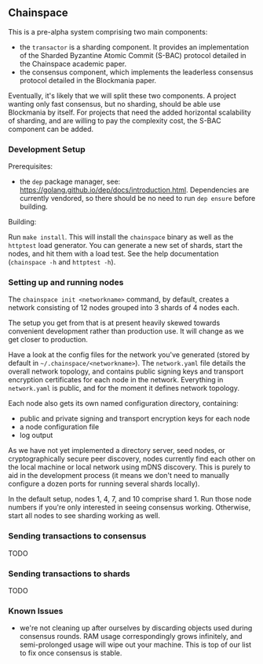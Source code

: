 ## Chainspace

This is a pre-alpha system comprising two main components:

* the `transactor` is a sharding component. It provides an implementation of the Sharded Byzantine Atomic Commit (S-BAC) protocol detailed in the Chainspace academic paper.
* the consensus component, which implements the leaderless consensus protocol detailed in the Blockmania paper.

Eventually, it's likely that we will split these two components. A project wanting only fast consensus, but no sharding, should be able use Blockmania by itself. For projects that need the added horizontal scalability of sharding, and are willing to pay the complexity cost, the S-BAC component can be added.

### Development Setup

Prerequisites:

* the `dep` package manager, see: https://golang.github.io/dep/docs/introduction.html. Dependencies are currently vendored, so there should be no need to run `dep ensure` before building.

Building:

Run `make install`. This will install the `chainspace` binary as well as the `httptest` load generator. You can generate a new set of shards, start the nodes, and hit them with a load test. See the help documentation (`chainspace -h` and `httptest -h`).

### Setting up and running nodes

The `chainspace init <networkname>` command, by default, creates a network consisting of 12 nodes grouped into 3 shards of 4 nodes each.

The setup you get from that is at present heavily skewed towards convenient development rather than production use. It will change as we get closer to production.

Have a look at the config files for the network you've generated (stored by default in `~/.chainspace/<networkname>`). The `network.yaml` file details the overall network topology, and contains public signing keys and transport encryption certificates for each node in the network. Everything in `network.yaml` is public, and for the moment it defines network topology.

Each node also gets its own named configuration directory, containing:

* public and private signing and transport encryption keys for each node
* a node configuration file
* log output

As we have not yet implemented a directory server, seed nodes, or cryptographically secure peer discovery, nodes currently find each other on the local machine or local network using mDNS discovery. This is purely to aid in the development process (it means we don't need to manually configure a dozen ports for running several shards locally).

In the default setup, nodes 1, 4, 7, and 10 comprise shard 1. Run those node numbers if you're only interested in seeing consensus working. Otherwise, start all nodes to see sharding working as well.

### Sending transactions to consensus

TODO

### Sending transactions to shards

TODO

### Known Issues

* we're not cleaning up after ourselves by discarding objects used during consensus rounds. RAM usage correspondingly grows infinitely, and semi-prolonged usage will wipe out your machine. This is top of our list to fix once consensus is stable.
